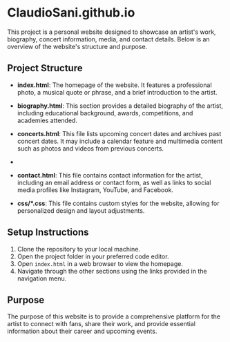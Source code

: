 # ClaudioSani.github.io

This project is a personal website designed to showcase an artist's work, biography, concert information, media, and contact details. Below is an overview of the website's structure and purpose.

## Project Structure

- **index.html**: The homepage of the website. It features a professional photo, a musical quote or phrase, and a brief introduction to the artist.
  
- **biography.html**: This section provides a detailed biography of the artist, including educational background, awards, competitions, and academies attended.

- **concerts.html**: This file lists upcoming concert dates and archives past concert dates. It may include a calendar feature and multimedia content such as photos and videos from previous concerts.
- 
- **contact.html**: This file contains contact information for the artist, including an email address or contact form, as well as links to social media profiles like Instagram, YouTube, and Facebook.

- **css/*.css**: This file contains custom styles for the website, allowing for personalized design and layout adjustments.

## Setup Instructions

1. Clone the repository to your local machine.
2. Open the project folder in your preferred code editor.
3. Open `index.html` in a web browser to view the homepage.
4. Navigate through the other sections using the links provided in the navigation menu.

## Purpose

The purpose of this website is to provide a comprehensive platform for the artist to connect with fans, share their work, and provide essential information about their career and upcoming events.
